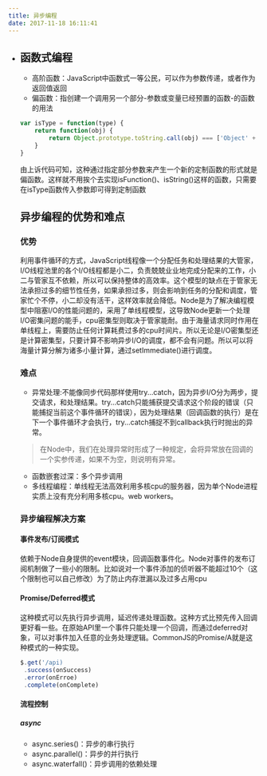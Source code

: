 ```yaml
---
title: 异步编程
date: 2017-11-18 16:11:41
---
```


- ## 函数式编程
  - 高阶函数：JavaScript中函数式一等公民，可以作为参数传递，或者作为返回值返回
  - 偏函数：指创建一个调用另一个部分-参数或变量已经预置的函数-的函数的用法
    <!--more-->
  ```javascript
  var isType = function(type) {
      return function(obj) {
          return Object.prototype.toString.call(obj) === ['Object' + type]
      }
  }
  ```
  由上诉代码可知，这种通过指定部分参数来产生一个新的定制函数的形式就是偏函数。这样就不用挨个去实现isFunction()、isString()这样的函数，只需要在isType函数传入参数即可得到定制函数

  ## 异步编程的优势和难点

  ### 优势

  利用事件循环的方式，JavaScript线程像一个分配任务和处理结果的大管家，I/O线程池里的各个I/O线程都是小二，负责兢兢业业地完成分配来的工作，小二与管家互不依赖，所以可以保持整体的高效率。这个模型的缺点在于管家无法承担过多的细节性任务，如果承担过多，则会影响到任务的分配和调度，管家忙个不停，小二却没有活干，这样效率就会降低。Node是为了解决编程模型中阻塞I/O的性能问题的，采用了单线程模型，这导致Node更新一个处理I/O密集问题的能手，cpu密集型则取决于管家能耐。由于海量请求同时作用在单线程上，需要防止任何计算耗费过多的cpu时间片。所以无论是I/O密集型还是计算密集型，只要计算不影响异步I/O的调度，都不会有问题。所以可以将海量计算分解为诸多小量计算，通过setImmediate()进行调度。

  ### 难点

  - 异常处理:不能像同步代码那样使用try...catch，因为异步I/O分为两步，提交请求，和处理结果。try...catch只能捕获提交请求这个阶段的错误（只能捕捉当前这个事件循环的错误），因为处理结果（回调函数的执行）是在下一个事件循环才会执行，try...catch捕捉不到callback执行时抛出的异常。
  > 在Node中，我们在处理异常时形成了一种规定，会将异常放在回调的一个实参传递，如果不为空，则说明有异常。
  - 函数嵌套过深：多个异步调用
  - 多线程编程：单线程无法高效利用多核cpu的服务器，因为单个Node进程实质上没有充分利用多核cpu。web workers。

  ### 异步编程解决方案

  #### 事件发布/订阅模式
  依赖于Node自身提供的event模块，回调函数事件化。Node对事件的发布订阅机制做了一些小的限制。比如说对一个事件添加的侦听器不能超过10个（这个限制也可以自己修改）为了防止内存泄漏以及过多占用cpu

  #### Promise/Deferred模式
  这种模式可以先执行异步调用，延迟传递处理函数。这种方式比预先传入回调更好看一些。在原始API里一个事件只能处理一个回调，而通过deferred对象，可以对事件加入任意的业务处理逻辑。CommonJS的Promise/A就是这种模式的一种实现。
  ```javascript
  $.get('/api)
   .success(onSuccess)
   .error(onErroe)
   .complete(onComplete)
  ```

  #### 流程控制

  ##### async

  - async.series()：异步的串行执行
  - async.parallel()：异步的并行执行
  - async.waterfall()：异步调用的依赖处理
